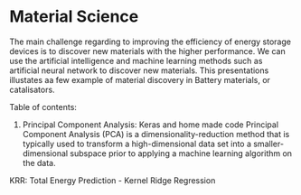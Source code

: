 # Material Science

The main challenge regarding to improving the efficiency of energy storage devices is to discover new materials with the higher performance.
We can use the artificial intelligence and machine learning methods such as artificial neural network to discover new materials. This presentations illustates aa few example of material discovery in Battery materials, or catalisators.


Table of contents:
1. Principal Component Analysis: Keras and home made code
Principal Component Analysis (PCA) is a dimensionality-reduction method that is typically used to transform a high-dimensional data set into a smaller-dimensional subspace prior to applying a machine learning algorithm on the data.




KRR: Total Energy Prediction - Kernel Ridge Regression
